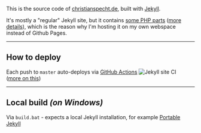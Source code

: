 This is the source code of [christianspecht.de](https://christianspecht.de), built with [Jekyll](https://jekyllrb.com/).

It's mostly a "regular" Jekyll site, but it contains [some PHP parts](https://github.com/christianspecht/blog/tree/master/src/php) ([more details](https://christianspecht.de/2014/11/09/how-to-display-markdown-files-from-other-sites-now-with-caching/)), which is the reason why I'm hosting it on my own webspace instead of Github Pages.

---

## How to deploy

Each push to `master` auto-deploys via [GitHub Actions](https://github.com/christianspecht/blog/actions) ![Jekyll site CI](https://github.com/christianspecht/blog/workflows/Jekyll%20site%20CI/badge.svg)  
([more on this](https://christianspecht.de/2020/05/03/building-and-deploying-a-jekyll-site-via-github-actions/))

---

## Local build *(on Windows)*

Via `build.bat` - expects a local Jekyll installation, for example [Portable Jekyll](https://github.com/madhur/PortableJekyll)


